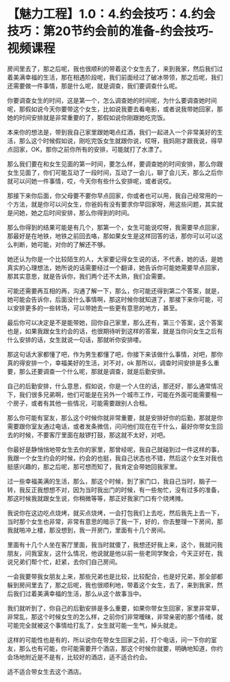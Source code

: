 # 【魅力工程】1.0：4.约会技巧：4.约会技巧：第20节约会前的准备-约会技巧-视频课程

房间里去了，那之后呢，我也很顺利的带着这个女生去了，来到我家，然后我们过着美满幸福的生活，那在相遇阶段呢，我们前面经过了破冰带领，那之后呢，我们还需要做一件事情，那是什么呢，就是调查，我们要调查什么呢。

你要调查女生的时间，这是第一个，怎么调查她的时间呢，为什么要调查她时间呢，那假如说今天你要带这个女生，比如说我要去看电影，或者说我带她回家，那她的时间安排就是非常重要的了，那假如说你刚跟她吃完饭。

本来你的想法是，带到我自己家里跟她喝点红酒，我们一起进入一个非常美好的生活，那么这个时候假如说，刚吃完饭女生就跟你说，哎呀，我妈刚才跟我说，得早点回家，OK，那你之前你所有的安排，可能就打了水漂了。

那么我们要在和女生见面的第一时间，要怎么样，要调查她的时间安排，那么你跟女生见面了，你们可能互动了一段时间，互动了一会儿，聊了会儿天，那么之后你就可以问她一件事情，哎，今天你有些什么安排呢，或者说哎。

那接下来你后面，你父母要不要你早点回家，你或者也可以用，我自己经常用的一个方法，就是你可以问女生，你爸妈有没有要求你早回家呀，用这些问题，其实就是问她，她之后时间安排，那么你得到的时间。

那么你得到的结果可能是有几个，那第一个，女生可能说哎呀，我需要早点回家，那最好是在地铁，地铁之前回去咯，那如果女生是这样回答的话，那你可以可以这么判断，她可能，对你的了解还不够。

她还认为你是一个比较陌生的人，大家要记得女生说的话，不代表，她的话，是她真实的心理想法，她所说的话需要经过一个翻译，她告诉你可能她需要早点回家，那其实意思，就是告诉你，我们两个还不太熟，我们会需要。

可能还需要再互相的再，沟通了解一下，那么，你可能还得到第二个答案，就是，她可能会告诉你，后面没什么事情啊，那这时候你就知道了，那接下来你可能，可以安排更多的一些转场，可以带她去一些更有意思的地方，甚至。

最后你可以决定是不是能带她，回你自己家里，那么还有，第三个答案，这个答案也是，如果我跟女生约会的话，也很期待听到这样的答案，就是当你问女生之后有什么安排的话，女生就说一句话，那就听你安排喽。

那这句话大家都懂了吧，作为男生都懂了吧，你接下来该做什么事情，对吧，那你真的得安排一个，幸福美好的生活，对不对，ok 那所以，调查时间安排是多么重要，那么还要调查一个什么呢，那就是调查，就是后勤安排。

自己的后勤安排，什么意思，假如说，你是一个人住的话，那还好，那么通常情况下，我们很多兄弟啊，他们可能是在另外一个城市工作，可能在外面可能需要租一个房子，或者有其他一些情况，可能需要跟别人合租。

那么你可能有室友，那么这个时候你就非常重要，就是安排好你的后勤，那就是你需要跟你室友通过电话，或者发条微信，问问他们现在在干什么，最好你带女生回去的时候，不要客厅里面在敲锣打鼓，那这就不太好，对吧。

你最好是静悄悄地带女生去你的家里，那曾经呢，我自己就碰到过一件这样的事，我跟一个女生约会的时候，约会的也挺，我自己状态也不错，然后这个女生对我也挺感兴趣的，那之后呢，那可想而知了，我肯定会带她回我家里。

过一些幸福美满的生活，那么，那这个时候，到了家门口，我自己当时，脑子一转，我反正我想想不对，因为当时我出门的时候，有一些匆忙，没有过多的准备，那这时候我就跟女生说，你稍微等等，那正好我家门口有个烧烤摊。

我说你在这边吃点烧烤，就买点烧烤，一会打包我们上去吃，然后我先上去一下，当时那个女生也非常，非常有意思的暗示了我一下，好的，你去整理一下房间，那我就啪冲上楼，那没想到，我一开房门，里面有十几个房间。

里面有十几个人坐在客厅里面，我当时就傻了，我想还好我上来，这个，我就问我朋友，问我室友，这什么情况，他说就是他以前一些老同学聚会，今天正好在，我说兄弟们帮个忙，赶紧，去你们自己房间。

一会我要带我女朋友上来，那些兄弟也是比较，比较配合，也是好兄弟，那全部都躲到房间里去了，那之后呢，我也很顺利地，带着这个女生，去了，来到我家，然后我们过着美满幸福的生活，那么从这个故事当中。

我们就听到了，你自己的后勤安排是多么重要，如果你带女生回家，家里非常草，非常乱，那这个时候女生的怎么样，之前你们非常暧昧，非常亲密的那个情绪，就可能完全就被这个事情给打乱了，女生就可能一生气，掉头就走。

这样的可能性也是有的，所以说你在带女生回家之前，打个电话，问一下你的室友，那么也有可能，你可能需要开个酒店，那这个时候你就要，明确地知道，你约会场地附近是不是有，比较好的酒店，适不适合约会。

适不适合带女生去这个酒店。
